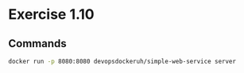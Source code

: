 # Exercise 1.10

## Commands
```bash
docker run -p 8080:8080 devopsdockeruh/simple-web-service server
```

